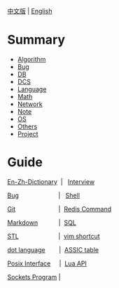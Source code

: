 [中文版](README_zh.md) | [English](README.md)

# Summary

- [Algorithm](ALGO/README.md)
- [Bug](BUG/README.md)
- [DB](DB/README.md)
- [DCS](DCS/README.md)
- [Language](LANG/README.md)
- [Math](MATH/README.md)
- [Network](NET/README.md)
- [Note](NOTE/README.md)
- [OS](OS/README.md)
- [Others](OTHERS/README.md)
- [Project](PROJ/README.md)

# Guide

[En-Zh-Dictionary](en_zh_dictionary.md)&nbsp;&nbsp;|&nbsp;&nbsp; [Interview](interview.md)

[Bug](BUG/README.md)&nbsp;&nbsp;&nbsp;&nbsp;&nbsp;&nbsp;&nbsp;&nbsp;&nbsp;&nbsp;&nbsp;&nbsp;&nbsp;&nbsp;&nbsp;&nbsp;&nbsp;&nbsp;&nbsp;&nbsp;&nbsp;&nbsp;&nbsp;|&nbsp;&nbsp; [Shell](LANG/shell.md) 

[Git](OTHERS/git.md)&nbsp;&nbsp;&nbsp;&nbsp;&nbsp;&nbsp;&nbsp;&nbsp;&nbsp;&nbsp;&nbsp;&nbsp;&nbsp;&nbsp;&nbsp;&nbsp;&nbsp;&nbsp;&nbsp;&nbsp;&nbsp;&nbsp;&nbsp;&nbsp;&nbsp;|&nbsp;&nbsp;[Redis Command](DB/REDIS/cmd.md) 

[Markdown](LANG/markdown.md)&nbsp;&nbsp;&nbsp;&nbsp;&nbsp;&nbsp;&nbsp;&nbsp;&nbsp;&nbsp;&nbsp;&nbsp;|&nbsp;&nbsp;[SQL](DB/sql.md) 

[STL](LANG/C++/stl.md)&nbsp;&nbsp;&nbsp;&nbsp;&nbsp;&nbsp;&nbsp;&nbsp;&nbsp;&nbsp;&nbsp;&nbsp;&nbsp;&nbsp;&nbsp;&nbsp;&nbsp;&nbsp;&nbsp;&nbsp;&nbsp;&nbsp;&nbsp;|&nbsp;&nbsp;[vim shortcut](OTHERS/vim_shortcut.md) 

[dot language](LANG/dot.md)&nbsp;&nbsp;&nbsp;&nbsp;&nbsp;&nbsp;&nbsp;&nbsp;|&nbsp;&nbsp;[ASSIC table](OTHERS/assic_table.md) 

[Posix Interface](OS/posix.md)&nbsp;&nbsp;&nbsp;&nbsp;&nbsp;|&nbsp;&nbsp;[Lua API](LANG/LUA/api.md) 

[Sockets Program](NET/socket.md)&nbsp;|

